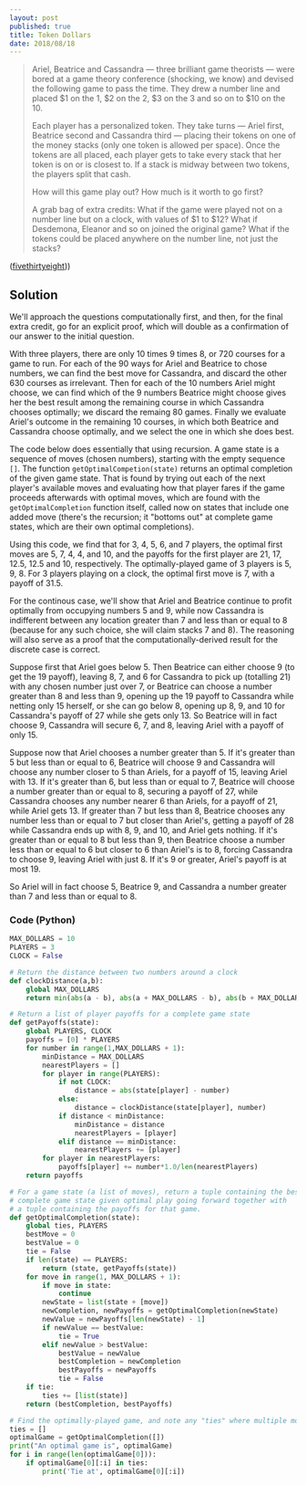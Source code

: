 ```yaml
---
layout: post
published: true
title: Token Dollars
date: 2018/08/18
---
```


>Ariel, Beatrice and Cassandra — three brilliant game theorists — were bored at a game theory conference (shocking, we know) and devised the following game to pass the time. They drew a number line and placed \$1 on the 1, \$2 on the 2, \$3 on the 3 and so on to \$10 on the 10.
>
>Each player has a personalized token. They take turns — Ariel first, Beatrice second and Cassandra third — placing their tokens on one of the money stacks (only one token is allowed per space). Once the tokens are all placed, each player gets to take every stack that her token is on or is closest to. If a stack is midway between two tokens, the players split that cash.
>
>How will this game play out? How much is it worth to go first?
>
>A grab bag of extra credits: What if the game were played not on a number line but on a clock, with values of \$1 to \$12? What if Desdemona, Eleanor and so on joined the original game? What if the tokens could be placed anywhere on the number line, not just the stacks?
<!--more-->

([fivethirtyeight](https://fivethirtyeight.com/features/step-1-game-theory-step-2-step-3-profit/)))

## Solution

We'll approach the questions computationally first, and then, for the final extra credit, go for an explicit proof, which will double as a confirmation of our answer to the initial question.

With three players, there are only 10 times 9 times 8, or 720 courses for a game to run.  For each of the 90 ways for Ariel and Beatrice to chose numbers, we can find the best move for Cassandra, and discard the other 630 courses as irrelevant.  Then for each of the 10 numbers Ariel might choose, we can find which of the 9 numbers Beatrice might choose gives her the best result among the remaining course in which Cassandra chooses optimally; we discard the remaing 80 games. Finally we evaluate Ariel's outcome in the remaining 10 courses, in which both Beatrice and Cassandra choose optimally, and we select the one in which she does best.

The code below does essentially that using recursion.  A game state is a sequence of moves (chosen numbers), starting with the empty sequence `[]`.  The function `getOptimalCompetion(state)` returns an optimal completion of the given game state.  That is found by trying out each of the next player's available moves and evaluating how that player fares if the game proceeds afterwards with optimal moves, which are found with the `getOptimalCompletion` function itself, called now on states that include one added move (there's the recursion; it "bottoms out" at complete game states, which are their own optimal completions).

Using this code, we find that for 3, 4, 5, 6, and 7 players, the optimal first moves are 5, 7, 4, 4, and 10, and the payoffs for the first player are 21, 17, 12.5, 12.5 and 10, respectively. The optimally-played game of 3 players is 5, 9, 8. For 3 players playing on a clock, the optimal first move is 7, with a payoff of 31.5.

For the continous case, we'll show that Ariel and Beatrice continue to profit optimally from occupying numbers 5 and 9, while now Cassandra is indifferent between any location greater than 7 and less than or equal to 8 (because for any such choice, she will claim stacks 7 and 8). The reasoning will also serve as a proof that the computationally-derived result for the discrete case is correct.  

Suppose first that Ariel goes below 5.  Then Beatrice can either choose 9 (to get the 19 payoff), leaving 8, 7, and 6 for Cassandra to pick up (totalling 21) with any chosen number just over 7, or Beatrice can choose a number greater than 8 and less than 9, opening up the 19 payoff to Cassandra while netting only 15 herself, or she can go below 8, opening up 8, 9, and 10 for Cassandra's payoff of 27 while she gets only 13.  So Beatrice will in fact choose 9, Cassandra will secure 6, 7, and 8, leaving Ariel with a payoff of only 15.

Suppose now that Ariel chooses a number greater than 5. If it's greater than 5 but less than or equal to 6, Beatrice will choose 9 and Cassandra will choose any number closer to 5 than Ariels, for a payoff of 15, leaving Ariel with 13. If it's greater than 6, but less than or equal to 7, Beatrice will choose a number greater than or equal to 8, securing a payoff of 27, while Cassandra chooses any number nearer 6 than Ariels, for a payoff of 21, while Ariel gets 13. If greater than 7 but less than 8, Beatrice chooses any number less than or equal to 7 but closer than Ariel's, getting a payoff of 28 while Cassandra ends up with 8, 9, and 10, and Ariel gets nothing.  If it's greater than or equal to 8 but less than 9, then Beatrice choose a number less than or equal to 6 but closer to 6 than Ariel's is to 8, forcing Cassandra to choose 9, leaving Ariel with just 8. If it's 9 or greater, Ariel's payoff is at most 19.

So Ariel will in fact choose 5, Beatrice 9, and Cassandra a number greater than 7 and less than or equal to 8.

### Code (Python)

```python
MAX_DOLLARS = 10
PLAYERS = 3
CLOCK = False

# Return the distance between two numbers around a clock
def clockDistance(a,b):
	global MAX_DOLLARS
	return min(abs(a - b), abs(a + MAX_DOLLARS - b), abs(b + MAX_DOLLARS - a)) 

# Return a list of player payoffs for a complete game state
def getPayoffs(state):
	global PLAYERS, CLOCK
	payoffs = [0] * PLAYERS
	for number in range(1,MAX_DOLLARS + 1):
		minDistance = MAX_DOLLARS
		nearestPlayers = []
		for player in range(PLAYERS):
			if not CLOCK:
				distance = abs(state[player] - number)
			else:
				distance = clockDistance(state[player], number)
			if distance < minDistance:
				minDistance = distance
				nearestPlayers = [player]
			elif distance == minDistance:
				nearestPlayers += [player]
		for player in nearestPlayers:
			payoffs[player] += number*1.0/len(nearestPlayers)
	return payoffs

# For a game state (a list of moves), return a tuple containing the best 
# complete game state given optimal play going forward together with
# a tuple containing the payoffs for that game.
def getOptimalCompletion(state):
	global ties, PLAYERS
	bestMove = 0
	bestValue = 0
	tie = False
	if len(state) == PLAYERS:
		return (state, getPayoffs(state))
	for move in range(1, MAX_DOLLARS + 1):
		if move in state:
			continue
		newState = list(state + [move])
		newCompletion, newPayoffs = getOptimalCompletion(newState)
		newValue = newPayoffs[len(newState) - 1]
		if newValue == bestValue:
			tie = True
		elif newValue > bestValue:
			bestValue = newValue
			bestCompletion = newCompletion
			bestPayoffs = newPayoffs
			tie = False
	if tie:
		ties += [list(state)]
	return (bestCompletion, bestPayoffs)

# Find the optimally-played game, and note any "ties" where multiple moves are optimal.
ties = []
optimalGame = getOptimalCompletion([])
print("An optimal game is", optimalGame)
for i in range(len(optimalGame[0])):
	if optimalGame[0][:i] in ties:
		print('Tie at', optimalGame[0][:i])
```

<br>
